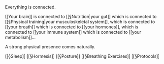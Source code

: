 Everything is connected.

[[Your brain]] is connected to [[§Nutrition|your gut]] which is connected to [[§Physical training|your musculoskeletal system]], which is connected to [[your breath]] which is connected to [[your hormones]], which is connected to [[your immune system]] which is connected to [[your metabolism]]…





A strong physical presence comes naturally.

[[§Sleep]]
[[§Hormesis]]
[[§Posture]]
[[§Breathing Exercises]]
[[§Protocols]]


